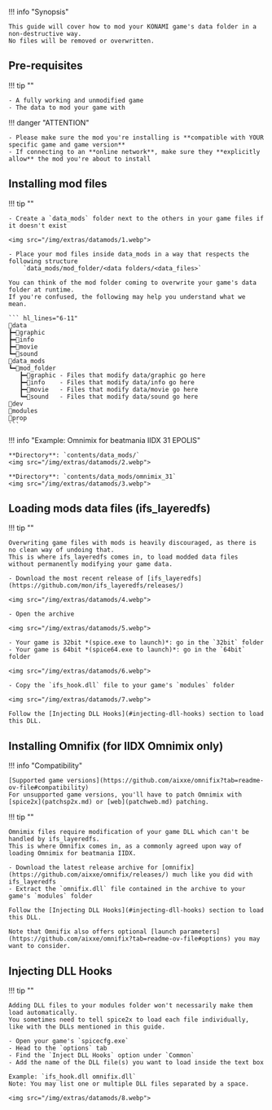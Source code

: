 !!! info "Synopsis"

    This guide will cover how to mod your KONAMI game's data folder in a non-destructive way.  
    No files will be removed or overwritten.

## Pre-requisites

!!! tip ""

    - A fully working and unmodified game
    - The data to mod your game with

!!! danger "ATTENTION"

    - Please make sure the mod you're installing is **compatible with YOUR specific game and game version**
    - If connecting to an **online network**, make sure they **explicitly allow** the mod you're about to install

## Installing mod files

!!! tip ""

    - Create a `data_mods` folder next to the others in your game files if it doesn't exist

    <img src="/img/extras/datamods/1.webp">

    - Place your mod files inside data_mods in a way that respects the following structure   
        `data_mods/mod_folder/<data folders/<data_files>`

    You can think of the mod folder coming to overwrite your game's data folder at runtime.  
    If you're confused, the following may help you understand what we mean.

    ``` hl_lines="6-11"
    📂data
    ┣━📂graphic
    ┣━📂info
    ┣━📂movie
    ┗━📂sound
    📂data_mods 
    ┗━📂mod_folder
       ┣━📂graphic - Files that modify data/graphic go here
       ┣━📂info    - Files that modify data/info go here
       ┣━📂movie   - Files that modify data/movie go here
       ┗━📂sound   - Files that modify data/sound go here
    📂dev
    📂modules
    📂prop
    ```

!!! info "Example: Omnimix for beatmania IIDX 31 EPOLIS"

    **Directory**: `contents/data_mods/`
    <img src="/img/extras/datamods/2.webp">
    
    **Directory**: `contents/data_mods/omnimix_31`
    <img src="/img/extras/datamods/3.webp">

## Loading mods data files (ifs_layeredfs)

!!! tip ""

    Overwriting game files with mods is heavily discouraged, as there is no clean way of undoing that.
    This is where ifs_layeredfs comes in, to load modded data files without permanently modifying your game data.

    - Download the most recent release of [ifs_layeredfs](https://github.com/mon/ifs_layeredfs/releases/)

    <img src="/img/extras/datamods/4.webp">

    - Open the archive

    <img src="/img/extras/datamods/5.webp">

    - Your game is 32bit *(spice.exe to launch)*: go in the `32bit` folder
    - Your game is 64bit *(spice64.exe to launch)*: go in the `64bit` folder

    <img src="/img/extras/datamods/6.webp">

    - Copy the `ifs_hook.dll` file to your game's `modules` folder

    <img src="/img/extras/datamods/7.webp">

    Follow the [Injecting DLL Hooks](#injecting-dll-hooks) section to load this DLL.

## Installing Omnifix (for IIDX Omnimix only)

!!! info "Compatibility"

    [Supported game versions](https://github.com/aixxe/omnifix?tab=readme-ov-file#compatibility)  
    For unsupported game versions, you'll have to patch Omnimix with [spice2x](patchsp2x.md) or [web](patchweb.md) patching.

!!! tip ""

    Omnimix files require modification of your game DLL which can't be handled by ifs_layeredfs.  
    This is where Omnifix comes in, as a commonly agreed upon way of loading Omnimix for beatmania IIDX. 

    - Download the latest release archive for [omnifix](https://github.com/aixxe/omnifix/releases/) much like you did with ifs_layeredfs
    - Extract the `omnifix.dll` file contained in the archive to your game's `modules` folder

    Follow the [Injecting DLL Hooks](#injecting-dll-hooks) section to load this DLL.

    Note that Omnifix also offers optional [launch parameters](https://github.com/aixxe/omnifix?tab=readme-ov-file#options) you may want to consider.

## Injecting DLL Hooks

!!! tip ""

    Adding DLL files to your modules folder won't necessarily make them load automatically.  
    You sometimes need to tell spice2x to load each file individually, like with the DLLs mentioned in this guide.

    - Open your game's `spicecfg.exe`
    - Head to the `options` tab
    - Find the `Inject DLL Hooks` option under `Common`
    - Add the name of the DLL file(s) you want to load inside the text box

    Example: `ifs_hook.dll omnifix.dll`  
    Note: You may list one or multiple DLL files separated by a space.

    <img src="/img/extras/datamods/8.webp">